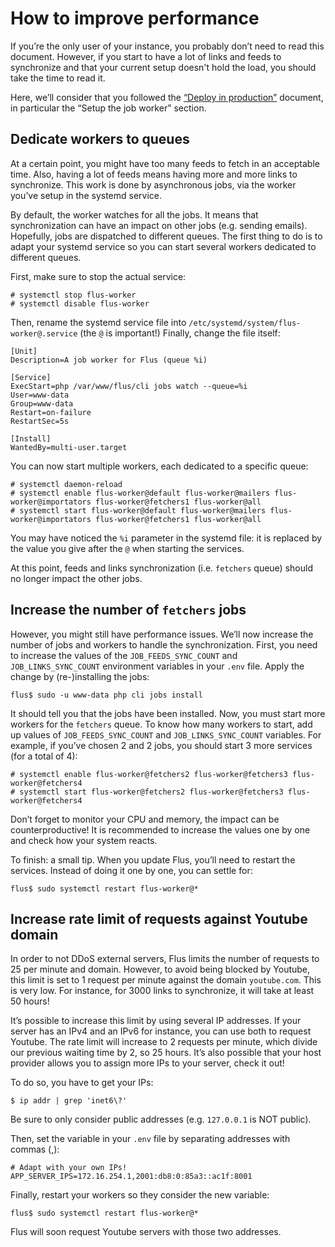 # How to improve performance

If you’re the only user of your instance, you probably don’t need to read this
document. However, if you start to have a lot of links and feeds to synchronize
and that your current setup doesn't hold the load, you should take the time to
read it.

Here, we’ll consider that you followed the [“Deploy in production”](/docs/production.md)
document, in particular the “Setup the job worker” section.

## Dedicate workers to queues

At a certain point, you might have too many feeds to fetch in an acceptable
time. Also, having a lot of feeds means having more and more links to
synchronize. This work is done by asynchronous jobs, via the worker you’ve
setup in the systemd service.

By default, the worker watches for all the jobs. It means that synchronization
can have an impact on other jobs (e.g. sending emails). Hopefully, jobs are
dispatched to different queues. The first thing to do is to adapt your systemd
service so you can start several workers dedicated to different queues.

First, make sure to stop the actual service:

```console
# systemctl stop flus-worker
# systemctl disable flus-worker
```

Then, rename the systemd service file into `/etc/systemd/system/flus-worker@.service`
(the `@` is important!) Finally, change the file itself:

```systemd
[Unit]
Description=A job worker for Flus (queue %i)

[Service]
ExecStart=php /var/www/flus/cli jobs watch --queue=%i
User=www-data
Group=www-data
Restart=on-failure
RestartSec=5s

[Install]
WantedBy=multi-user.target
```

You can now start multiple workers, each dedicated to a specific queue:

```console
# systemctl daemon-reload
# systemctl enable flus-worker@default flus-worker@mailers flus-worker@importators flus-worker@fetchers1 flus-worker@all
# systemctl start flus-worker@default flus-worker@mailers flus-worker@importators flus-worker@fetchers1 flus-worker@all
```

You may have noticed the `%i` parameter in the systemd file: it is replaced by
the value you give after the `@` when starting the services.

At this point, feeds and links synchronization (i.e. `fetchers` queue) should
no longer impact the other jobs.

## Increase the number of `fetchers` jobs

However, you might still have performance issues. We’ll now increase the number
of jobs and workers to handle the synchronization. First, you need to increase
the values of the `JOB_FEEDS_SYNC_COUNT` and `JOB_LINKS_SYNC_COUNT` environment
variables in your `.env` file. Apply the change by (re-)installing the jobs:

```console
flus$ sudo -u www-data php cli jobs install
```

It should tell you that the jobs have been installed. Now, you must start more
workers for the `fetchers` queue. To know how many workers to start, add up
values of `JOB_FEEDS_SYNC_COUNT` and `JOB_LINKS_SYNC_COUNT` variables. For
example, if you’ve chosen 2 and 2 jobs, you should start 3 more services (for a
total of 4):

```console
# systemctl enable flus-worker@fetchers2 flus-worker@fetchers3 flus-worker@fetchers4
# systemctl start flus-worker@fetchers2 flus-worker@fetchers3 flus-worker@fetchers4
```

Don’t forget to monitor your CPU and memory, the impact can be counterproductive!
It is recommended to increase the values one by one and check how your system
reacts.

To finish: a small tip. When you update Flus, you’ll need to restart the
services. Instead of doing it one by one, you can settle for:

```console
flus$ sudo systemctl restart flus-worker@*
```

## Increase rate limit of requests against Youtube domain

In order to not DDoS external servers, Flus limits the number of requests to
25 per minute and domain. However, to avoid being blocked by Youtube, this
limit is set to 1 request per minute against the domain `youtube.com`. This is
very low. For instance, for 3000 links to synchronize, it will take at least 50
hours!

It’s possible to increase this limit by using several IP addresses. If your
server has an IPv4 and an IPv6 for instance, you can use both to request
Youtube. The rate limit will increase to 2 requests per minute, which divide
our previous waiting time by 2, so 25 hours. It’s also possible that your host
provider allows you to assign more IPs to your server, check it out!

To do so, you have to get your IPs:

```console
$ ip addr | grep 'inet6\?'
```

Be sure to only consider public addresses (e.g. `127.0.0.1` is NOT public).

Then, set the variable in your `.env` file by separating addresses with commas
(,):

```dotenv
# Adapt with your own IPs!
APP_SERVER_IPS=172.16.254.1,2001:db8:0:85a3::ac1f:8001
```

Finally, restart your workers so they consider the new variable:

```console
flus$ sudo systemctl restart flus-worker@*
```

Flus will soon request Youtube servers with those two addresses.
